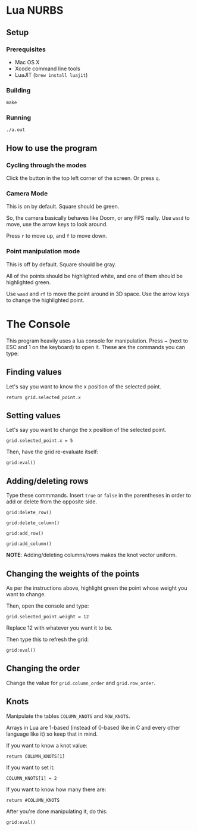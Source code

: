 # Lua NURBS

## Setup

### Prerequisites

* Mac OS X
* Xcode command line tools
* LuaJIT (`brew install luajit`)

### Building

`make`

### Running

`./a.out`

## How to use the program

### Cycling through the modes

Click the button in the top left corner of the screen. Or press `q`.

### Camera Mode

This is on by default. Square should be green.

So, the camera basically behaves like Doom, or any FPS really. Use `wasd` to move, use the arrow keys to look around.

Press `r` to move up, and `f` to move down.

### Point manipulation mode

This is off by default. Square should be gray.

All of the points should be highlighted white, and one of them should be highlighted green.

Use `wasd` and `rf` to move the point around in 3D space. Use the arrow keys to change the highlighted point.

# The Console

This program heavily uses a lua console for manipulation. Press ~ (next to ESC and 1 on the keyboard) to open it. These are the commands you can type:

## Finding values

Let's say you want to know the x position of the selected point.

`return grid.selected_point.x`

## Setting values

Let's say you want to change the x position of the selected point.

`grid.selected_point.x = 5`

Then, have the grid re-evaluate itself:

`grid:eval()`

## Adding/deleting rows

Type these commmands. Insert `true` or `false` in the parentheses in order to add or delete from the opposite side.

`grid:delete_row()`

`grid:delete_column()`

`grid:add_row()`

`grid:add_column()`

**NOTE**: Adding/deleting columns/rows makes the knot vector uniform.

## Changing the weights of the points

As per the instructions above, highlight green the point whose weight you want to change.

Then, open the console and type:

`grid.selected_point.weight = 12`

Replace 12 with whatever you want it to be.

Then type this to refresh the grid:

`grid:eval()`


## Changing the order

Change the value for `grid.column_order` and `grid.row_order`.

## Knots

Manipulate the tables `COLUMN_KNOTS` and `ROW_KNOTS`.

Arrays in Lua are 1-based (instead of 0-based like in C and every other language like it) so keep that in mind.

If you want to know a knot value:

`return COLUMN_KNOTS[1]`

If you want to set it:

`COLUMN_KNOTS[1] = 2`

If you want to know how many there are:

`return #COLUMN_KNOTS`

After you're done manipulating it, do this:

`grid:eval()`
